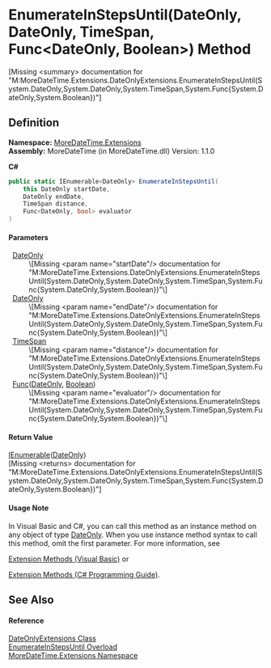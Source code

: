 # EnumerateInStepsUntil(DateOnly, DateOnly, TimeSpan, Func&lt;DateOnly, Boolean&gt;) Method


\[Missing &lt;summary&gt; documentation for "M:MoreDateTime.Extensions.DateOnlyExtensions.EnumerateInStepsUntil(System.DateOnly,System.DateOnly,System.TimeSpan,System.Func{System.DateOnly,System.Boolean})"\]



## Definition
**Namespace:** <a href="3139ad8c-443b-c9bf-71c7-2dc294c1d234">MoreDateTime.Extensions</a>  
**Assembly:** MoreDateTime (in MoreDateTime.dll) Version: 1.1.0

**C#**
``` C#
public static IEnumerable<DateOnly> EnumerateInStepsUntil(
	this DateOnly startDate,
	DateOnly endDate,
	TimeSpan distance,
	Func<DateOnly, bool> evaluator
)
```



#### Parameters
<dl><dt>  <a href="https://learn.microsoft.com/dotnet/api/system.dateonly" target="_blank" rel="noopener noreferrer">DateOnly</a></dt><dd>\[Missing &lt;param name="startDate"/&gt; documentation for "M:MoreDateTime.Extensions.DateOnlyExtensions.EnumerateInStepsUntil(System.DateOnly,System.DateOnly,System.TimeSpan,System.Func{System.DateOnly,System.Boolean})"\]</dd><dt>  <a href="https://learn.microsoft.com/dotnet/api/system.dateonly" target="_blank" rel="noopener noreferrer">DateOnly</a></dt><dd>\[Missing &lt;param name="endDate"/&gt; documentation for "M:MoreDateTime.Extensions.DateOnlyExtensions.EnumerateInStepsUntil(System.DateOnly,System.DateOnly,System.TimeSpan,System.Func{System.DateOnly,System.Boolean})"\]</dd><dt>  <a href="https://learn.microsoft.com/dotnet/api/system.timespan" target="_blank" rel="noopener noreferrer">TimeSpan</a></dt><dd>\[Missing &lt;param name="distance"/&gt; documentation for "M:MoreDateTime.Extensions.DateOnlyExtensions.EnumerateInStepsUntil(System.DateOnly,System.DateOnly,System.TimeSpan,System.Func{System.DateOnly,System.Boolean})"\]</dd><dt>  <a href="https://learn.microsoft.com/dotnet/api/system.func-2" target="_blank" rel="noopener noreferrer">Func</a>(<a href="https://learn.microsoft.com/dotnet/api/system.dateonly" target="_blank" rel="noopener noreferrer">DateOnly</a>, <a href="https://learn.microsoft.com/dotnet/api/system.boolean" target="_blank" rel="noopener noreferrer">Boolean</a>)</dt><dd>\[Missing &lt;param name="evaluator"/&gt; documentation for "M:MoreDateTime.Extensions.DateOnlyExtensions.EnumerateInStepsUntil(System.DateOnly,System.DateOnly,System.TimeSpan,System.Func{System.DateOnly,System.Boolean})"\]</dd></dl>

#### Return Value
<a href="https://learn.microsoft.com/dotnet/api/system.collections.generic.ienumerable-1" target="_blank" rel="noopener noreferrer">IEnumerable</a>(<a href="https://learn.microsoft.com/dotnet/api/system.dateonly" target="_blank" rel="noopener noreferrer">DateOnly</a>)  
\[Missing &lt;returns&gt; documentation for "M:MoreDateTime.Extensions.DateOnlyExtensions.EnumerateInStepsUntil(System.DateOnly,System.DateOnly,System.TimeSpan,System.Func{System.DateOnly,System.Boolean})"\]

#### Usage Note
In Visual Basic and C#, you can call this method as an instance method on any object of type <a href="https://learn.microsoft.com/dotnet/api/system.dateonly" target="_blank" rel="noopener noreferrer">DateOnly</a>. When you use instance method syntax to call this method, omit the first parameter. For more information, see <a href="https://docs.microsoft.com/dotnet/visual-basic/programming-guide/language-features/procedures/extension-methods" target="_blank" rel="noopener noreferrer">

Extension Methods (Visual Basic)</a> or <a href="https://docs.microsoft.com/dotnet/csharp/programming-guide/classes-and-structs/extension-methods" target="_blank" rel="noopener noreferrer">

Extension Methods (C# Programming Guide)</a>.

## See Also


#### Reference
<a href="e6a725f0-b940-6a2e-d587-b2ba979ba75d">DateOnlyExtensions Class</a>  
<a href="fb5d0a8f-c3b3-f41a-44c1-2961983641d1">EnumerateInStepsUntil Overload</a>  
<a href="3139ad8c-443b-c9bf-71c7-2dc294c1d234">MoreDateTime.Extensions Namespace</a>  
